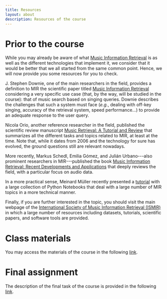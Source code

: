 ```yaml
---
title: Resources
layout: about
description: Resources of the course
---
```


# Prior to the course

While you may already be aware of what [Music Information Retrieval](https://en.wikipedia.org/wiki/Music_information_retrieval) is as well as the different technologies that implement it, we consider that it would be better that we all started from the same common point. Hence, we will now provide you some resources for you to check.

J. Stephen Downie, one of the main researchers in the field, provides a definition to MIR the scientific paper titled [Music Information Retrieval](http://www.music.mcgill.ca/~ich/classes/mumt611_08/downie_mir_arist37.pdf) considering a very specific use case (that, by the way, will be studied in the course): that of music search based on singing queries. Downie describes the challenges that such a system must face (*e.g.*, dealing with off-key singing, accuracy of the retrieval system, speed performance...) to provide an adequate response to the user query.

Nicola Orio, another reference researcher in the field, published the scientific review manuscript [Music Retrieval: A Tutorial and Review](https://www.nowpublishers.com/article/Download/INR-002) that summarizes all the different tasks and topics related to MIR, at least at the time. Note that, while it dates from 2006 and the technology for sure has evolved, the ground questions still are relevant nowadays.

More recently, Markus Schedl, Emilia Gómez, and Julián Urbano---also prominent researchers in MIR---published the book [Music Information Retrieval: Recent Developments and Applications](https://julian-urbano.info/files/publications/059-music-information-retrieval-recent-developments-applications.pdf) that deeply reviews the field, with a particular focus on audio data.

In a more practical sense, Meinard Müller recently presented a [tutorial](https://www.audiolabs-erlangen.de/resources/MIR/FMP/C0/C0.html) with a large collection of Python Notebooks that deal with a large number of MIR topics in a more technical manner.

Finally, if you are further interested in the topic, you should visit the main webpage of the [International Society of Music Information Retrieval (ISMIR)](https://www.ismir.net/) in which a large number of resources including datasets, tutorials, scientific papers, and software tools are provided.


# Class materials
You may access the materials of the course in the following [link](https://drive.google.com/u/0/open?id=1Fz-TWCEHSExANgW4G9t4lnWM4Y3BhWLTh-eUOUOrB4A).

# Final assignment
The description of the final task of the course is provided in the following [link](https://docs.google.com/document/d/1b0EwglA2oS6LWJX1yES36ERB-D4SM0vT97zqxjX2FnM/edit?usp=sharing).